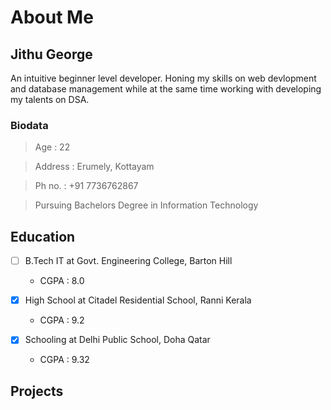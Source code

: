 # **About Me**

## **Jithu George**
An intuitive beginner level developer. Honing my skills on web devlopment and database management while at the same time working with developing my talents on DSA.

### Biodata
> Age : 22

> Address : Erumely, Kottayam

>Ph no. : +91 7736762867 

> Pursuing Bachelors Degree in Information Technology

## Education
- [ ] B.Tech IT at Govt. Engineering College, Barton Hill
  + CGPA : 8.0
    
- [x] High School at Citadel Residential School, Ranni Kerala
  + CGPA : 9.2
    
- [x] Schooling at Delhi Public School, Doha Qatar
  + CGPA : 9.32
  
## Projects

### 
